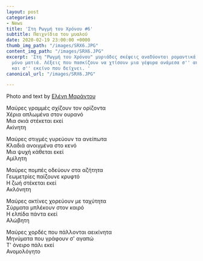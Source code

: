 ```yaml
---
layout: post
categories:
- News
title: 'Στη Ρωγμή του Χρόνου #6'
subtitle: Παιχνίδια του μυαλού
date: 2020-02-19 23:00:00 +0000
thumb_img_path: "/images/SRX6.JPG"
content_img_path: "/images/SRX6.JPG"
excerpt: 'Στη "Ρωγμή του Χρόνου" μυριάδες σκέψεις αναδύονται ρομαντικά, μέσα από μια
  μόνο ματιά. Λέξεις που πασκίζουν να χτίσουν μια γέφυρα ανάμεσα σ'' αυτό που μιλά
  και σ'' εκείνο που δείχνει. '
canonical_url: "/images/SRX6.JPG"

---
```

Photo and text by <a href="https://www.facebook.com/nena.mar.9" target="blank">Ελένη Μαράντου</a>

Μαύρες γραμμές σχίζουν τον ορίζοντα  
Χέρια απλωμένα στον ουρανό  
Μια σκιά στέκεται εκεί  
Ακίνητη

Μαύρες στιγμές γυρεύουν τα ανείπωτα  
Κλαδιά ανοιγμένα στο κενό  
Μια ψυχή κάθεται εκεί  
Αμίλητη

Μαύρες πομπές οδεύουν στα αζήτητα  
Γεωμετρίες παίζουνε κρυφτό  
Η ζωή στέκεται εκεί  
Ακλόνητη

Μαύρες ακτίνες χορεύουν με ταχύτητα  
Σύρματα μπλέκουν στον καιρό  
Η ελπίδα πάντα εκεί  
Αλώβητη

Μαύρες χορδές που πάλλονται αεικίνητα  
Μηνύματα που γράφουν σ' αγαπώ  
Τ' όνειρο πάλι εκεί  
Ανομολόγητο